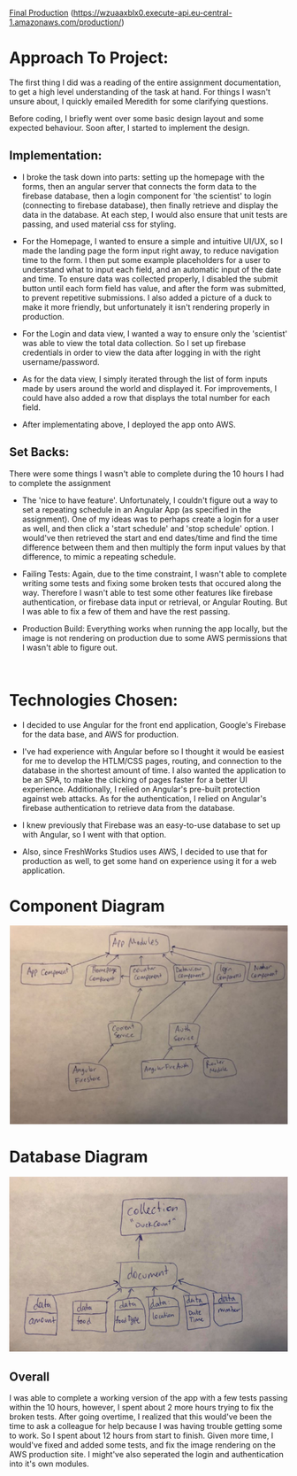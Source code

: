 [Final Production](https://wzuaaxblx0.execute-api.eu-central-1.amazonaws.com/production/) (https://wzuaaxblx0.execute-api.eu-central-1.amazonaws.com/production/)

# Approach To Project:

The first thing I did was a reading of the entire assignment documentation, to get a high level understanding of the task at hand. For things I wasn't unsure about, I quickly emailed Meredith for some clarifying questions. 

Before coding, I briefly went over some basic design layout and some expected behaviour. Soon after, I started to implement the design. 

Implementation: 
-
* I broke the task down into parts: setting up the homepage with the forms, then an angular server that connects the form data to the firebase database, then a login component for 'the scientist' to login (connecting to firebase database), then finally retrieve and display the data in the database. At each step, I would also ensure that unit tests are passing, and used material css for styling.

* For the Homepage, I wanted to ensure a simple and intuitive UI/UX, so I made the landing page the form input right away, to reduce navigation time to the form. I then put some example placeholders for a user to understand what to input each field, and an automatic input of the date and time. To ensure data was collected properly, I disabled the submit button until each form field has value, and after the form was submitted, to prevent repetitive submissions. I also added a picture of a duck to make it more friendly, but unfortunately it isn't rendering properly in production. 

* For the Login and data view, I wanted a way to ensure only the 'scientist' was able to view the total data collection. So I set up firebase credentials in order to view the data after logging in with the right username/password. 

* As for the data view, I simply iterated through the list of form inputs made by users around the world and displayed it. For improvements, I could have also added a row that displays the total number for each field. 

* After implementating above, I deployed the app onto AWS. 

Set Backs:
- 
 There were some things I wasn't able to complete during the 10 hours I had to complete the assignment

-  The 'nice to have feature'. Unfortunately, I couldn't figure out a way to set a repeating schedule in an Angular App (as specified in the assignment). One of my ideas was to perhaps create a login for a user as well, and then click a 'start schedule' and 'stop schedule' option. I would've then retrieved the start and end dates/time and find the time difference between them and then multiply the form input values by that difference, to mimic a repeating schedule.

- Failing Tests: Again, due to the time constraint, I wasn't able to complete writing some tests and fixing some broken tests that occured along the way. Therefore I wasn't able to test some other features like firebase authentication, or firebase data input or retrieval, or Angular Routing. But I was able to fix a few of them and have the rest passing. 

- Production Build: Everything works when running the app locally, but the image is not rendering on production due to some AWS permissions that I wasn't able to figure out. 

<br>

# Technologies Chosen:

* I decided to use Angular for the front end application, Google's Firebase for the data base, and AWS for production. 

* I've had experience with Angular before so I thought it would be easiest for me to develop the HTLM/CSS pages, routing, and connection to the database in the shortest amount of time. I also wanted the application to be an SPA, to make the clicking of pages faster for a better UI experience. Additionally, I relied on Angular's pre-built protection against web attacks. As for the authentication, I relied on Angular's firebase authentication to retrieve data from the database.   

* I knew previously that Firebase was an easy-to-use database to set up with Angular, so I went with that option. 

* Also, since FreshWorks Studios uses AWS, I decided to use that for production as well, to get some hand on experience using it for a web application. 

# Component Diagram
![component diagra](componentDiagram.JPG)

# Database Diagram
![databaseDiagram](databaseDiagram.JPG)


## Overall 
I was able to complete a working version of the app with a few tests passing within the 10 hours, however, I spent about 2 more hours trying to fix the broken tests. After going overtime, I realized that this would've been the time to ask a colleague for help because I was having trouble getting some to work. So I spent about 12 hours from start to finish. Given more time, I would've fixed and added some tests, and fix the image rendering on the AWS production site. I might've also seperated the login and authentication into it's own modules. 





